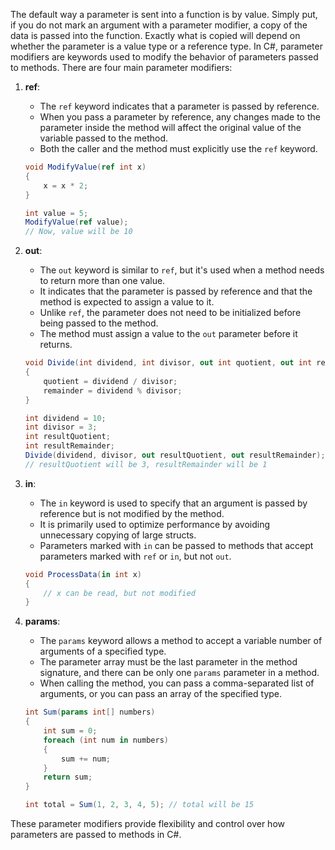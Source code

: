 The default way a parameter is sent into a function is by value. Simply put, if you do not mark an argument with a parameter modifier, a copy of the data is passed into the function. Exactly what is copied will depend on whether the parameter is a value type or a reference type.
In C#, parameter modifiers are keywords used to modify the behavior of parameters passed to methods. There are four main parameter modifiers:

1. **ref**: 
   - The `ref` keyword indicates that a parameter is passed by reference.
   - When you pass a parameter by reference, any changes made to the parameter inside the method will affect the original value of the variable passed to the method.
   - Both the caller and the method must explicitly use the `ref` keyword.

    ```csharp
    void ModifyValue(ref int x)
    {
        x = x * 2;
    }

    int value = 5;
    ModifyValue(ref value);
    // Now, value will be 10
    ```

2. **out**:
   - The `out` keyword is similar to `ref`, but it's used when a method needs to return more than one value.
   - It indicates that the parameter is passed by reference and that the method is expected to assign a value to it.
   - Unlike `ref`, the parameter does not need to be initialized before being passed to the method.
   - The method must assign a value to the `out` parameter before it returns.

    ```csharp
    void Divide(int dividend, int divisor, out int quotient, out int remainder)
    {
        quotient = dividend / divisor;
        remainder = dividend % divisor;
    }

    int dividend = 10;
    int divisor = 3;
    int resultQuotient;
    int resultRemainder;
    Divide(dividend, divisor, out resultQuotient, out resultRemainder);
    // resultQuotient will be 3, resultRemainder will be 1
    ```

3. **in**:
   - The `in` keyword is used to specify that an argument is passed by reference but is not modified by the method.
   - It is primarily used to optimize performance by avoiding unnecessary copying of large structs.
   - Parameters marked with `in` can be passed to methods that accept parameters marked with `ref` or `in`, but not `out`.

    ```csharp
    void ProcessData(in int x)
    {
        // x can be read, but not modified
    }
    ```

4. **params**:
   - The `params` keyword allows a method to accept a variable number of arguments of a specified type.
   - The parameter array must be the last parameter in the method signature, and there can be only one `params` parameter in a method.
   - When calling the method, you can pass a comma-separated list of arguments, or you can pass an array of the specified type.

    ```csharp
    int Sum(params int[] numbers)
    {
        int sum = 0;
        foreach (int num in numbers)
        {
            sum += num;
        }
        return sum;
    }

    int total = Sum(1, 2, 3, 4, 5); // total will be 15
    ```

These parameter modifiers provide flexibility and control over how parameters are passed to methods in C#.